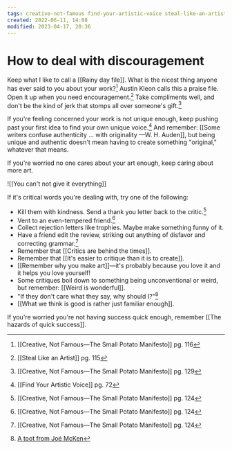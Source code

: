 ```yaml
---
tags: creative-not-famous find-your-artistic-voice steal-like-an-artist 
created: 2022-06-11, 14:08
modified: 2023-04-17, 20:36
---
```


# How to deal with discouragement
Keep what I like to call a [[Rainy day file]]. What is the nicest thing anyone has ever said to you about your work?[^1] Austin Kleon calls this a praise file. Open it up when you need encouragement.[^2] Take compliments well, and don't be the kind of jerk that stomps all over someone's gift.[^3]

If you're feeling concerned your work is not unique enough, keep pushing past your first idea to find your own unique voice.[^4] And remember: [[Some writers confuse authenticity … with originality —W. H. Auden]], but being unique and authentic doesn't mean having to create something "original," whatever that means.

If you're worried no one cares about your art enough, keep caring about more art.

![[You can't not give it everything]]

If it's critical words you're dealing with, try one of the following:
- Kill them with kindness. Send a thank you letter back to the critic.[^5]
- Vent to an even-tempered friend.[^5]
- Collect rejection letters like trophies. Maybe make something funny of it.
- Have a friend edit the review, striking out anything of disfavor and correcting grammar.[^5]
- Remember that [[Critics are behind the times]].
- Remember that [[It's easier to critique than it is to create]].
- [[Remember why you make art]]—it's probably because you love it and it helps you love yourself!
- Some critiques boil down to something being unconventional or weird, but remember: [[Weird is wonderful]].
- "If they don't care what they say, why should I?"[^6]
- [[What we think is good is rather just familiar enough]].

If you're worried you're not having success quick enough, remember [[The hazards of quick success]].

[^1]: [[Creative, Not Famous—The Small Potato Manifesto]] pg. 116
[^2]: [[Steal Like an Artist]] pg. 115
[^3]: [[Creative, Not Famous—The Small Potato Manifesto]] pg. 129
[^4]: [[Find Your Artistic Voice]] pg. 72
[^5]: [[Creative, Not Famous—The Small Potato Manifesto]] pg. 124
[^6]: [A toot from Joé McKen](https://mas.to/@jm_music/109787143623812490)